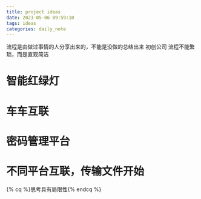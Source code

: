 ```yaml
---
title: project ideas
date: 2023-05-06 09:59:10
tags: ideas
categories: daily_note
---
```



流程是由做过事情的人分享出来的，不能是没做的总结出来
初创公司 流程不能繁琐，而是直观简洁



# 智能红绿灯

# 车车互联

# 密码管理平台

# 不同平台互联，传输文件开始


{% cq %}思考具有局限性{% endcq %}